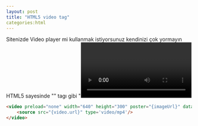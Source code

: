 ```yaml
---
layout: post
title: "HTML5 video tag"
categories:html
---
```

Sitenizde Video player mi kullanmak istiyorsunuz kendinizi çok yormayın HTML5 sayesinde "<img/>" tagı gibi  "<video/>" tagını kullanabilirsiniz. Detaylı bilgi için buraya bakabilirsiniz

```html
<video preload="none" width="640" height="300" poster="{imageUrl}" data-setup="{}" controls="true" class="video-player">
    <source src="{video.url}" type='video/mp4'/>
</video>
```
